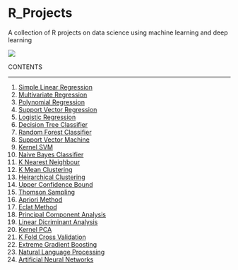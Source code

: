 # R_Projects
A collection of R projects on data science using machine learning and deep learning

<img src="https://www.r-project.org/Rlogo.png">

<br>

CONTENTS

<hr>

<ol>
  <li><a href="https://github.com/MainakRepositor/R_Projects/blob/master/simple_linear_regression.R">Simple Linear Regression</a></li>
  <li><a href="https://github.com/MainakRepositor/R_Projects/blob/master/multiple_linear_regression.R">Multivariate Regression</a></li>
  <li><a href="https://github.com/MainakRepositor/R_Projects/blob/master/polynomial_regression.R">Polynomial Regression</a></li>
  <li><a href="https://github.com/MainakRepositor/R_Projects/blob/master/svr.R">Support Vector Regression</a></li>
  <li><a href="https://github.com/MainakRepositor/R_Projects/blob/master/logistic_regression.R">Logistic Regression</a></li>
  <li><a href="https://github.com/MainakRepositor/R_Projects/blob/master/decision_tree_classification.R">Decision Tree Classifier</a></li>
  <li><a href="https://github.com/MainakRepositor/R_Projects/blob/master/random_forest_classification.R">Random Forest Classifier</a></li>
  <li><a href="https://github.com/MainakRepositor/R_Projects/blob/master/svm.R">Support Vector Machine</a></li>
  <li><a href="https://github.com/MainakRepositor/R_Projects/blob/master/kernel_svm.R">Kernel SVM</a></li>
  <li><a href="https://github.com/MainakRepositor/R_Projects/blob/master/naive_bayes.R">Naive Bayes Classifier</a></li>
  <li><a href="https://github.com/MainakRepositor/R_Projects/blob/master/knn.R">K Nearest Neighbour</a></li>
  <li><a href="https://github.com/MainakRepositor/R_Projects/blob/master/k_means_clustering.R">K Mean Clustering</a></li>
  <li><a href="https://github.com/MainakRepositor/R_Projects/blob/master/hc.R">Heirarchical Clustering</a></li>
  <li><a href="https://github.com/MainakRepositor/R_Projects/blob/master/upper_confidence_bound.R">Upper Confidence Bound</a></li>
  <li><a href="https://github.com/MainakRepositor/R_Projects/blob/master/thompson_sampling.R">Thomson Sampling</a></li>
  <li><a href="https://github.com/MainakRepositor/R_Projects/blob/master/apriori.R">Apriori Method</a></li>
  <li><a href="https://github.com/MainakRepositor/R_Projects/blob/master/eclat.R">Eclat Method</a></li>
  <li><a href="https://github.com/MainakRepositor/R_Projects/blob/master/pca.R">Principal Component Analysis</a></li>
  <li><a href="https://github.com/MainakRepositor/R_Projects/blob/master/lda.R">Linear Dicriminant Analysis</a></li>
  <li><a href="https://github.com/MainakRepositor/R_Projects/blob/master/kernel_pca.R">Kernel PCA</a></li>
  <li><a href="https://github.com/MainakRepositor/R_Projects/blob/master/k_fold_cross_validation.R">K Fold Cross Validation</a></li>
  <li><a href="https://github.com/MainakRepositor/R_Projects/blob/master/xg_boost.R">Extreme Gradient Boosting</a></li>
  <li><a href="https://github.com/MainakRepositor/R_Projects/blob/master/natural_language_processing.R">Natural Language Processing</a></li>
  <li><a href="https://github.com/MainakRepositor/R_Projects/blob/master/ann.R">Artificial Neural Networks</a></li>
</ol>

